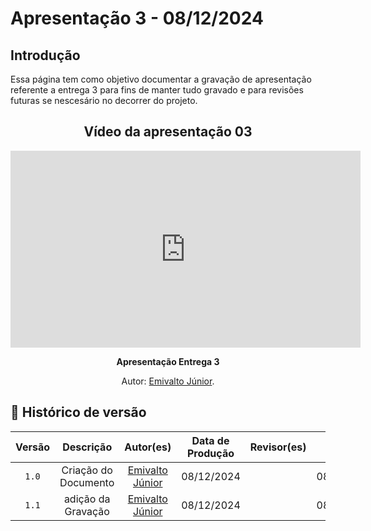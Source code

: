 # Apresentação 3 - 08/12/2024

## Introdução 
Essa página tem como objetivo documentar a gravação de apresentação  referente a entrega 3 para fins de manter tudo gravado e para revisões futuras se nescesário no decorrer do projeto.

<center>

## Vídeo da apresentação 03


<iframe width="560" height="315" src="https://www.youtube.com/embed/_JDpkjuvxbA?si=fjAXtcRmeCReRZKz" title="YouTube video player" frameborder="0" allow="accelerometer; autoplay; clipboard-write; encrypted-media; gyroscope; picture-in-picture; web-share" referrerpolicy="strict-origin-when-cross-origin" allowfullscreen></iframe>


<div align="center">
    <p><strong>Apresentação Entrega 3</strong></p>
    <p>Autor: <a href="https://github.com/EmivaltoJrr">Emivalto Júnior</a>.</p>
</div>


</center>

## 📑 Histórico de versão
| Versão | Descrição | Autor(es) | Data de Produção | Revisor(es) | Data de Revisão |   
|:------:|:-------------------------------:|:--------------:|:--------------:|:-------------:|:---------------------:|
|  `1.0`  | Criação do Documento  | [Emivalto Júnior](https://github.com/EmivaltoJrr) | 08/12/2024  |   | 08/12/2024 |
|  `1.1`  | adição da Gravação | [Emivalto Júnior](https://github.com/EmivaltoJrr) | 08/12/2024  |  | 08/12/2024 |
